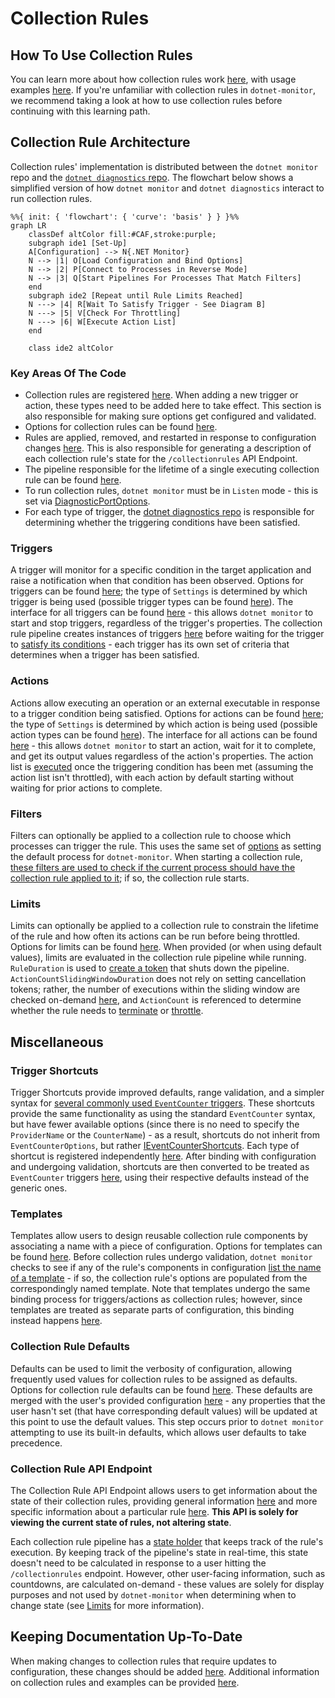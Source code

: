 # Collection Rules

## How To Use Collection Rules

You can learn more about how collection rules work [here](https://github.com/dotnet/dotnet-monitor/blob/main/documentation/collectionrules/collectionrules.md#collection-rules), with usage examples [here](https://github.com/dotnet/dotnet-monitor/blob/main/documentation/collectionrules/collectionruleexamples.md). If you're unfamiliar with collection rules in `dotnet-monitor`, we recommend taking a look at how to use collection rules before continuing with this learning path.

## Collection Rule Architecture

Collection rules' implementation is distributed between the `dotnet monitor` repo and the [`dotnet diagnostics` repo](https://github.com/dotnet/diagnostics). The flowchart below shows a simplified version of how `dotnet monitor` and `dotnet diagnostics` interact to run collection rules.

```mermaid
%%{ init: { 'flowchart': { 'curve': 'basis' } } }%%
graph LR
    classDef altColor fill:#CAF,stroke:purple;
    subgraph ide1 [Set-Up]
    A[Configuration] --> N{.NET Monitor}
    N --> |1| O[Load Configuration and Bind Options]
    N --> |2| P[Connect to Processes in Reverse Mode]
    N --> |3| Q[Start Pipelines For Processes That Match Filters]
    end
    subgraph ide2 [Repeat until Rule Limits Reached]
    N ---> |4| R[Wait To Satisfy Trigger - See Diagram B]
    N ---> |5| V[Check For Throttling]
    N ---> |6| W[Execute Action List]
    end

    class ide2 altColor
```

### Key Areas Of The Code

* Collection rules are registered [here](https://github.com/dotnet/dotnet-monitor/blob/e973263b09f539d9e3751799a1c4416d0b9b2749/src/Tools/dotnet-monitor/ServiceCollectionExtensions.cs#L141). When adding a new trigger or action, these types need to be added here to take effect. This section is also responsible for making sure options get configured and validated.
* Options for collection rules can be found [here](https://github.com/dotnet/dotnet-monitor/blob/e973263b09f539d9e3751799a1c4416d0b9b2749/src/Tools/dotnet-monitor/CollectionRules/Options/CollectionRuleOptions.cs).
* Rules are applied, removed, and restarted in response to configuration changes [here](https://github.com/dotnet/dotnet-monitor/blob/e973263b09f539d9e3751799a1c4416d0b9b2749/src/Tools/dotnet-monitor/CollectionRules/CollectionRuleService.cs). This is also responsible for generating a description of each collection rule's state for the `/collectionrules` API Endpoint.
* The pipeline responsible for the lifetime of a single executing collection rule can be found [here](https://github.com/dotnet/dotnet-monitor/blob/e973263b09f539d9e3751799a1c4416d0b9b2749/src/Tools/dotnet-monitor/CollectionRules/CollectionRulePipeline.cs#L56).
* To run collection rules, `dotnet monitor` must be in `Listen` mode - this is set via [DiagnosticPortOptions](https://github.com/dotnet/dotnet-monitor/blob/e973263b09f539d9e3751799a1c4416d0b9b2749/src/Microsoft.Diagnostics.Monitoring.Options/DiagnosticPortOptions.cs).
* For each type of trigger, the [dotnet diagnostics repo](https://github.com/dotnet/diagnostics/blob/v6.0.351802/src/Microsoft.Diagnostics.Monitoring.EventPipe/Triggers/ITraceEventTrigger.cs#L29) is responsible for determining whether the triggering conditions have been satisfied.

### Triggers

A trigger will monitor for a specific condition in the target application and raise a notification when that condition has been observed. Options for triggers can be found [here](https://github.com/dotnet/dotnet-monitor/blob/e973263b09f539d9e3751799a1c4416d0b9b2749/src/Tools/dotnet-monitor/CollectionRules/Options/CollectionRuleTriggerOptions.cs); the type of `Settings` is determined by which trigger is being used (possible trigger types can be found [here](https://github.com/dotnet/dotnet-monitor/tree/e973263b09f539d9e3751799a1c4416d0b9b2749/src/Tools/dotnet-monitor/CollectionRules/Options/Triggers)). The interface for all triggers can be found [here](https://github.com/dotnet/dotnet-monitor/blob/e973263b09f539d9e3751799a1c4416d0b9b2749/src/Tools/dotnet-monitor/CollectionRules/Triggers/ICollectionRuleTrigger.cs) - this allows `dotnet monitor` to start and stop triggers, regardless of the trigger's properties. The collection rule pipeline creates instances of triggers [here](https://github.com/dotnet/dotnet-monitor/blob/e973263b09f539d9e3751799a1c4416d0b9b2749/src/Tools/dotnet-monitor/CollectionRules/CollectionRulePipeline.cs#L101) before waiting for the trigger to [satisfy its conditions](https://github.com/dotnet/diagnostics/blob/v6.0.351802/src/Microsoft.Diagnostics.Monitoring.EventPipe/Triggers/Pipelines/TraceEventTriggerPipeline.cs#L107) - each trigger has its own set of criteria that determines when a trigger has been satisfied.

### Actions

Actions allow executing an operation or an external executable in response to a trigger condition being satisfied. Options for actions can be found [here](https://github.com/dotnet/dotnet-monitor/blob/e973263b09f539d9e3751799a1c4416d0b9b2749/src/Tools/dotnet-monitor/CollectionRules/Options/CollectionRuleActionOptions.cs); the type of `Settings` is determined by which action is being used (possible action types can be found [here](https://github.com/dotnet/dotnet-monitor/tree/e973263b09f539d9e3751799a1c4416d0b9b2749/src/Tools/dotnet-monitor/CollectionRules/Options/Actions)). The interface for all actions can be found [here](https://github.com/dotnet/dotnet-monitor/blob/e973263b09f539d9e3751799a1c4416d0b9b2749/src/Tools/dotnet-monitor/CollectionRules/Actions/ICollectionRuleAction.cs) - this allows `dotnet monitor` to start an action, wait for it to complete, and get its output values regardless of the action's properties. The action list is [executed](https://github.com/dotnet/dotnet-monitor/blob/e973263b09f539d9e3751799a1c4416d0b9b2749/src/Tools/dotnet-monitor/CollectionRules/CollectionRulePipeline.cs#L155) once the triggering condition has been met (assuming the action list isn't throttled), with each action by default starting without waiting for prior actions to complete.

### Filters

Filters can optionally be applied to a collection rule to choose which processes can trigger the rule. This uses the same set of [options](https://github.com/dotnet/dotnet-monitor/blob/e973263b09f539d9e3751799a1c4416d0b9b2749/src/Microsoft.Diagnostics.Monitoring.Options/ProcessFilterOptions.cs#L48) as setting the default process for `dotnet-monitor`. When starting a collection rule, [these filters are used to check if the current process should have the collection rule applied to it](https://github.com/dotnet/dotnet-monitor/blob/e973263b09f539d9e3751799a1c4416d0b9b2749/src/Tools/dotnet-monitor/CollectionRules/CollectionRuleContainer.cs#L186); if so, the collection rule starts.

### Limits

Limits can optionally be applied to a collection rule to constrain the lifetime of the rule and how often its actions can be run before being throttled. Options for limits can be found [here](https://github.com/dotnet/dotnet-monitor/blob/e973263b09f539d9e3751799a1c4416d0b9b2749/src/Tools/dotnet-monitor/CollectionRules/Options/CollectionRuleLimitsOptions.cs). When provided (or when using default values), limits are evaluated in the collection rule pipeline while running. `RuleDuration` is used to [create a token](https://github.com/dotnet/dotnet-monitor/blob/e973263b09f539d9e3751799a1c4416d0b9b2749/src/Tools/dotnet-monitor/CollectionRules/CollectionRulePipeline.cs#L81) that shuts down the pipeline. `ActionCountSlidingWindowDuration` does not rely on setting cancellation tokens; rather, the number of executions within the sliding window are checked on-demand [here](https://github.com/dotnet/dotnet-monitor/blob/e973263b09f539d9e3751799a1c4416d0b9b2749/src/Microsoft.Diagnostics.Monitoring.WebApi/CollectionRulePipelineState.cs#L211), and `ActionCount` is referenced to determine whether the rule needs to [terminate](https://github.com/dotnet/dotnet-monitor/blob/e973263b09f539d9e3751799a1c4416d0b9b2749/src/Microsoft.Diagnostics.Monitoring.WebApi/CollectionRulePipelineState.cs#L194) or [throttle](https://github.com/dotnet/dotnet-monitor/blob/e973263b09f539d9e3751799a1c4416d0b9b2749/src/Microsoft.Diagnostics.Monitoring.WebApi/CollectionRulePipelineState.cs#L234).

## Miscellaneous

### Trigger Shortcuts

Trigger Shortcuts provide improved defaults, range validation, and a simpler syntax for [several commonly used `EventCounter` triggers](https://github.com/dotnet/dotnet-monitor/tree/e973263b09f539d9e3751799a1c4416d0b9b2749/src/Tools/dotnet-monitor/CollectionRules/Options/Triggers/EventCounterShortcuts). These shortcuts provide the same functionality as using the standard `EventCounter` syntax, but have fewer available options (since there is no need to specify the `ProviderName` or the `CounterName`) - as a result, shortcuts do not inherit from `EventCounterOptions`, but rather [IEventCounterShortcuts](https://github.com/dotnet/dotnet-monitor/blob/e973263b09f539d9e3751799a1c4416d0b9b2749/src/Tools/dotnet-monitor/CollectionRules/Options/Triggers/EventCounterShortcuts/IEventCounterShortcuts.cs). Each type of shortcut is registered independently [here](https://github.com/dotnet/dotnet-monitor/blob/e973263b09f539d9e3751799a1c4416d0b9b2749/src/Tools/dotnet-monitor/ServiceCollectionExtensions.cs#L159). After binding with configuration and undergoing validation, shortcuts are then converted to be treated as `EventCounter` triggers [here](https://github.com/dotnet/dotnet-monitor/blob/e973263b09f539d9e3751799a1c4416d0b9b2749/src/Tools/dotnet-monitor/CollectionRules/Triggers/EventCounterTriggerFactory.cs), using their respective defaults instead of the generic ones.

### Templates

Templates allow users to design reusable collection rule components by associating a name with a piece of configuration. Options for templates can be found [here](https://github.com/dotnet/dotnet-monitor/blob/e973263b09f539d9e3751799a1c4416d0b9b2749/src/Tools/dotnet-monitor/CollectionRules/Options/TemplateOptions.cs). Before collection rules undergo validation, `dotnet monitor` checks to see if any of the rule's components in configuration [list the name of a template](https://github.com/dotnet/dotnet-monitor/blob/e973263b09f539d9e3751799a1c4416d0b9b2749/src/Tools/dotnet-monitor/CollectionRules/Configuration/CollectionRulePostConfigureNamedOptions.cs) - if so, the collection rule's options are populated from the correspondingly named template. Note that templates undergo the same binding process for triggers/actions as collection rules; however, since templates are treated as separate parts of configuration, this binding instead happens [here](https://github.com/dotnet/dotnet-monitor/blob/e973263b09f539d9e3751799a1c4416d0b9b2749/src/Tools/dotnet-monitor/CollectionRules/Configuration/TemplatesConfigureNamedOptions.cs).

### Collection Rule Defaults

Defaults can be used to limit the verbosity of configuration, allowing frequently used values for collection rules to be assigned as defaults. Options for collection rule defaults can be found [here](https://github.com/dotnet/dotnet-monitor/blob/e973263b09f539d9e3751799a1c4416d0b9b2749/src/Tools/dotnet-monitor/CollectionRules/Options/CollectionRuleDefaultsOptions.cs). These defaults are merged with the user's provided configuration [here](https://github.com/dotnet/dotnet-monitor/blob/e973263b09f539d9e3751799a1c4416d0b9b2749/src/Tools/dotnet-monitor/CollectionRules/Options/DefaultCollectionRulePostConfigureOptions.cs) - any properties that the user hasn't set (that have corresponding default values) will be updated at this point to use the default values. This step occurs prior to `dotnet monitor` attempting to use its built-in defaults, which allows user defaults to take precedence.

### Collection Rule API Endpoint

The Collection Rule API Endpoint allows users to get information about the state of their collection rules, providing general information [here](https://github.com/dotnet/dotnet-monitor/blob/e973263b09f539d9e3751799a1c4416d0b9b2749/src/Microsoft.Diagnostics.Monitoring.WebApi/Controllers/DiagController.cs#L500) and more specific information about a particular rule [here](https://github.com/dotnet/dotnet-monitor/blob/e973263b09f539d9e3751799a1c4416d0b9b2749/src/Microsoft.Diagnostics.Monitoring.WebApi/Controllers/DiagController.cs#L522). **This API is solely for viewing the current state of rules, not altering state**.

Each collection rule pipeline has a [state holder](https://github.com/dotnet/dotnet-monitor/blob/e973263b09f539d9e3751799a1c4416d0b9b2749/src/Microsoft.Diagnostics.Monitoring.WebApi/CollectionRulePipelineState.cs) that keeps track of the rule's execution. By keeping track of the pipeline's state in real-time, this state doesn't need to be calculated in response to a user hitting the `/collectionrules` endpoint. However, other user-facing information, such as countdowns, are calculated on-demand - these values are solely for display purposes and not used by `dotnet-monitor` when determining when to change state (see [Limits](#limits) for more information).

## Keeping Documentation Up-To-Date

When making changes to collection rules that require updates to configuration, these changes should be added [here](https://github.com/dotnet/dotnet-monitor/blob/e973263b09f539d9e3751799a1c4416d0b9b2749/documentation/configuration/collection-rule-configuration.md). Additional information on collection rules and examples can be provided [here](https://github.com/dotnet/dotnet-monitor/tree/e973263b09f539d9e3751799a1c4416d0b9b2749/documentation/collectionrules).
